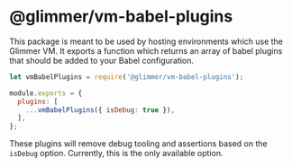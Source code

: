 # @glimmer/vm-babel-plugins

This package is meant to be used by hosting environments which use the Glimmer VM.
It exports a function which returns an array of babel plugins that should be
added to your Babel configuration.

```js
let vmBabelPlugins = require('@glimmer/vm-babel-plugins');

module.exports = {
  plugins: [
    ...vmBabelPlugins({ isDebug: true }),
  ],
};
```

These plugins will remove debug tooling and assertions based on the `isDebug`
option. Currently, this is the only available option.
